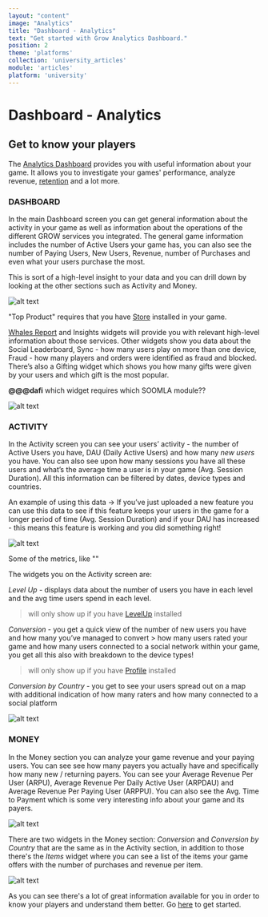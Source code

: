 ```yaml
---
layout: "content"
image: "Analytics"
title: "Dashboard - Analytics"
text: "Get started with Grow Analytics Dashboard."
position: 2
theme: 'platforms'
collection: 'university_articles'
module: 'articles'
platform: 'university'
---
```


# Dashboard - Analytics

## Get to know your players

The [Analytics Dashboard](http://dashboard.soom.la/) provides you with useful information about your game. It allows you to investigate your games' performance, analyze revenue, [retention](/university/articles/Grow_Retention) and a lot more.

### DASHBOARD

In the main Dashboard screen you can get general information about the activity in your game as well as information about the operations of the different GROW services you integrated. The general game information includes the number of Active Users your game has, you can also see the number of Paying Users, New Users, Revenue, number of Purchases and even what your users purchase the most.

This is sort of a high-level insight to your data and you can drill down by looking at the other sections such as Activity and Money.

![alt text](/img/docs/university/9_Grow_Analytics_Dashboard.png "Dashboard")

"Top Product" requires that you have [Store]() installed in your game.

[Whales Report](/university/articles/Grow_WhalesReport) and Insights widgets will provide you with relevant high-level information about those services. Other widgets show you data about the Social Leaderboard, Sync - how many users play on more than one device, Fraud - how many players and orders were identified as fraud and blocked. There’s also a Gifting widget which shows you how many gifts were given by your users and which gift is the most popular.

**@@@dafi** which widget requires which SOOMLA module??

![alt text](/img/docs/university/10_Grow_Analytics_Dashboard_Widgtets.png "Dashboard Widgets")

### ACTIVITY

In the Activity screen you can see your users’ activity - the number of Active Users you have, DAU (Daily Active Users) and how many *new users* you have. You can also see upon how many sessions you have all these users and what’s the average time a user is in your game (Avg. Session Duration). All this information can be filtered by dates, device types and countries.

An example of using this data -> If you’ve just uploaded a new feature you can use this data to see if this feature keeps your users in the game for a longer period of time (Avg. Session Duration) and if your DAU has increased - this means this feature is working and you did something right!

![alt text](/img/docs/university/11_Grow_Analytics_Activity.png "Activity")

Some of the metrics, like ""

The widgets you on the Activity screen are:

*Level Up* - displays data about the number of users you have in each level and the avg time users spend in each level.  
> will only show up if you have [LevelUp]() installed

*Conversion* - you get a quick view of the number of new users you have and how many you’ve managed to convert > how many users rated your game and how many users connected to a social network within your game, you get all this also with breakdown to the device types!  
> will only show up if you have [Profile]() installed

*Conversion by Country* - you get to see your users spread out on a map with additional indication of how many raters and how many connected to a social platform

![alt text](/img/docs/university/12_Grow_Analytics_Activity_Widgets.png "Activity Widgets")

### MONEY

In the Money section you can analyze your game revenue and your paying users. You can see see how many payers you actually have and specifically how many new / returning payers. You can see your Average Revenue Per User (ARPU), Average Revenue Per Daily Active User (ARPDAU) and Average Revenue Per Paying User (ARPPU). You can also see the Avg. Time to Payment which is some very interesting info about your game and its payers.

![alt text](/img/docs/university/13_Grow_Analytics_Money.png "Money")

There are two widgets in the Money section: *Conversion* and *Conversion by Country* that are the same as in the Activity section, in addition to those there's the *Items* widget where you can see a list of the items your game offers with the number of purchases and revenue per item.

![alt text](/img/docs/university/14_Grow_Analytics_Money_Widgets.png "Money Widgets")

As you can see there's a lot of great information available for you in order to know your players and understand them better. Go [here](http://dashboard.soom.la) to get started.

